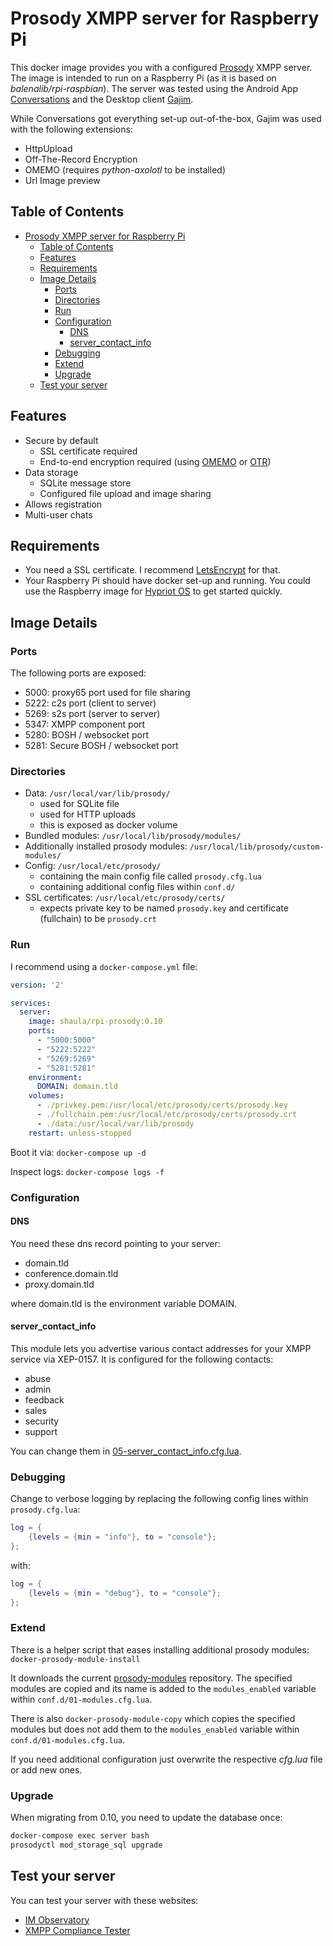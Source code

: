 # Prosody XMPP server for Raspberry Pi

This docker image provides you with a configured [Prosody](https://prosody.im/) XMPP server. The image is intended to run on a Raspberry Pi (as it is based on _balenalib/rpi-raspbian_).
The server was tested using the Android App [Conversations](https://conversations.im/) and the Desktop client [Gajim](https://gajim.org).

While Conversations got everything set-up out-of-the-box, Gajim was used with the following extensions:

* HttpUpload
* Off-The-Record Encryption
* OMEMO (requires _python-axolotl_ to be installed)
* Url Image preview

## Table of Contents

- [Prosody XMPP server for Raspberry Pi](#prosody-xmpp-server-for-raspberry-pi)
  - [Table of Contents](#table-of-contents)
  - [Features](#features)
  - [Requirements](#requirements)
  - [Image Details](#image-details)
    - [Ports](#ports)
    - [Directories](#directories)
    - [Run](#run)
    - [Configuration](#configuration)
      - [DNS](#dns)
      - [server_contact_info](#server_contact_info)
    - [Debugging](#debugging)
    - [Extend](#extend)
    - [Upgrade](#upgrade)
  - [Test your server](#test-your-server)

## Features

* Secure by default
  * SSL certificate required
  * End-to-end encryption required (using [OMEMO](https://conversations.im/omemo/) or [OTR](https://en.wikipedia.org/wiki/Off-the-Record_Messaging))
* Data storage
  * SQLite message store
  * Configured file upload and image sharing
* Allows registration
* Multi-user chats

## Requirements

* You need a SSL certificate. I recommend [LetsEncrypt](https://letsencrypt.org/) for that.
* Your Raspberry Pi should have docker set-up and running. You could use the Raspberry image for [Hypriot OS](http://blog.hypriot.com/downloads/) to get started quickly.

## Image Details

### Ports

The following ports are exposed:

* 5000: proxy65 port used for file sharing
* 5222: c2s port (client to server)
* 5269: s2s port (server to server)
* 5347: XMPP component port
* 5280: BOSH / websocket port
* 5281: Secure BOSH / websocket port

### Directories

* Data: ```/usr/local/var/lib/prosody/```
  * used for SQLite file
  * used for HTTP uploads
  * this is exposed as docker volume
* Bundled modules: ```/usr/local/lib/prosody/modules/```
* Additionally installed prosody modules: ```/usr/local/lib/prosody/custom-modules/```
* Config: ```/usr/local/etc/prosody/```
  * containing the main config file called ```prosody.cfg.lua```
  * containing additional config files within ```conf.d/```
* SSL certificates: ```/usr/local/etc/prosody/certs/```
  * expects private key to be named ```prosody.key``` and certificate (fullchain) to be ```prosody.crt```

### Run

I recommend using a ```docker-compose.yml``` file:

```yaml
version: '2'

services:
  server:
    image: shaula/rpi-prosody:0.10
    ports:
      - "5000:5000"
      - "5222:5222"
      - "5269:5269"
      - "5281:5281"
    environment:
      DOMAIN: domain.tld
    volumes:
      - ./privkey.pem:/usr/local/etc/prosody/certs/prosody.key
      - ./fullchain.pem:/usr/local/etc/prosody/certs/prosody.crt
      - ./data:/usr/local/var/lib/prosody
    restart: unless-stopped
```

Boot it via: ```docker-compose up -d```

Inspect logs: ```docker-compose logs -f```

### Configuration

#### DNS

You need these dns record pointing to your server:

* domain.tld
* conference.domain.tld
* proxy.domain.tld

where domain.tld is the environment variable DOMAIN.

#### server_contact_info

This module lets you advertise various contact addresses for your XMPP service via XEP-0157.
It is configured for the following contacts:

* abuse
* admin
* feedback
* sales
* security
* support

You can change them in [05-server_contact_info.cfg.lua](./conf.d/05-server_contact_info.cfg.lua).

### Debugging

Change to verbose logging by replacing the following config lines within ```prosody.cfg.lua```:

```lua
log = {
    {levels = {min = "info"}, to = "console"};
};
```

with:

```lua
log = {
    {levels = {min = "debug"}, to = "console"};
};
```

### Extend

There is a helper script that eases installing additional prosody modules: ```docker-prosody-module-install```

It downloads the current [prosody-modules](https://hg.prosody.im/prosody-modules/) repository. The specified modules are copied and its name is added to the ```modules_enabled``` variable within ```conf.d/01-modules.cfg.lua```.

There is also ```docker-prosody-module-copy``` which copies the specified modules but does not add them to the ```modules_enabled``` variable within ```conf.d/01-modules.cfg.lua```.

If you need additional configuration just overwrite the respective _cfg.lua_ file or add new ones.

### Upgrade

When migrating from 0.10, you need to update the database once:

```bash
docker-compose exec server bash
prosodyctl mod_storage_sql upgrade
```

## Test your server

You can test your server with these websites:

* [IM Observatory](https://www.xmpp.net/)
* [XMPP Compliance Tester](https://compliance.conversations.im/)
